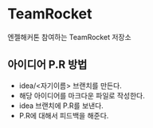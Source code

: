 # TeamRocket
엔젤해커톤 참여하는 TeamRocket 저장소

## 아이디어 P.R 방법 
- idea/<자기이름> 브랜치를 만든다. 
- 해당 아이디어를 마크다운 파일로 작성한다. 
- idea 브랜치에 P.R를 보낸다. 
- P.R에 대해서 피드백을 해준다. 
